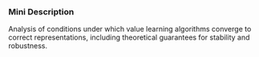 ### Mini Description

Analysis of conditions under which value learning algorithms converge to correct representations, including theoretical guarantees for stability and robustness.
